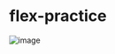 # flex-practice
![image](https://user-images.githubusercontent.com/104209441/171219796-aedaf328-3718-4cf6-9d0f-03b2d0a4ec6c.png)
